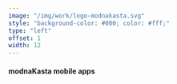 ```yaml
---
image: "/img/work/logo-modnakasta.svg"
style: "background-color: #000; color: #fff;"
type: "left"
offset: 1
width: 12
---
```

#### modnaKasta mobile apps
